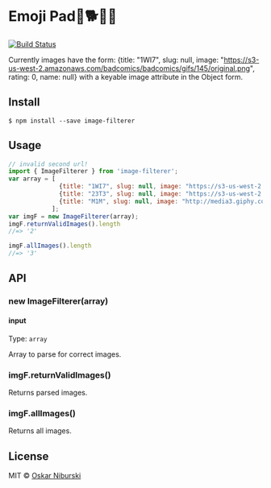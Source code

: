 # Emoji Pad🐶🐕🐩🐺

[![Build Status](https://travis-ci.org/raksonibs/emoji-pad.svg?branch=master)](https://travis-ci.org/raksonibs/emoji-pad)

Currently images have the form: {title: "1WI7", slug: null, image: "https://s3-us-west-2.amazonaws.com/badcomics/badcomics/gifs/145/original.png", rating: 0, name: null} with a keyable image attribute in the Object form.


## Install

```
$ npm install --save image-filterer
```


## Usage

```js
// invalid second url!
import { ImageFilterer } from 'image-filterer';
var array = [
              {title: "1WI7", slug: null, image: "https://s3-us-west-2.amazonaws.com/badcomics/badcomics/gifs/145/original.png", rating: 0, name: null}, 
              {title: "23T3", slug: null, image: "https://s3-us-west-2.amazonaws.com/badcomics/badcomics/gifs/147/original.png", rating: 0, name: null}, 
              {title: "M1M", slug: null, image: "http://media3.giphy.com/media/fKO3LF3DYpxpm/giphy.gif", rating: 0, name: null}
            ];
var imgF = new ImageFilterer(array);
imgF.returnValidImages().length
//=> '2'

imgF.allImages().length
//=> '3'
```


## API

### new ImageFilterer(array)

#### input

Type: `array`

Array to parse for correct images.

### imgF.returnValidImages()

Returns parsed images.

### imgF.allImages()

Returns all images.

## License

MIT © [Oskar Niburski](https://raksonibs.github.io)